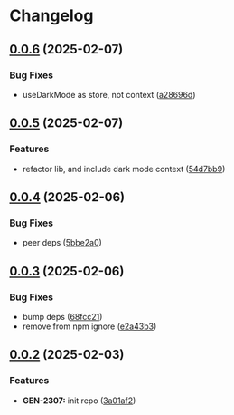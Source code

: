 # Changelog

## [0.0.6](https://github.com/odigos-io/ui-theme/compare/ui-theme-v0.0.5...ui-theme-v0.0.6) (2025-02-07)


### Bug Fixes

* useDarkMode as store, not context ([a28696d](https://github.com/odigos-io/ui-theme/commit/a28696dd4c44b5ff866cdc8a79f7ad52e7b5039a))

## [0.0.5](https://github.com/odigos-io/ui-theme/compare/ui-theme-v0.0.4...ui-theme-v0.0.5) (2025-02-07)


### Features

* refactor lib, and include dark mode context ([54d7bb9](https://github.com/odigos-io/ui-theme/commit/54d7bb97754e572890d69c3ffb595fc98d0dc21d))

## [0.0.4](https://github.com/odigos-io/ui-theme/compare/ui-theme-v0.0.3...ui-theme-v0.0.4) (2025-02-06)


### Bug Fixes

* peer deps ([5bbe2a0](https://github.com/odigos-io/ui-theme/commit/5bbe2a0fa16f810cba84f0d9b8f76edd4f22eeaa))

## [0.0.3](https://github.com/odigos-io/ui-theme/compare/ui-theme-v0.0.2...ui-theme-v0.0.3) (2025-02-06)


### Bug Fixes

* bump deps ([68fcc21](https://github.com/odigos-io/ui-theme/commit/68fcc2110918c0c4c59012a309395c0ed9f8a25d))
* remove from npm ignore ([e2a43b3](https://github.com/odigos-io/ui-theme/commit/e2a43b37a9b61185aa2486441eb1ac48931da1b4))

## [0.0.2](https://github.com/odigos-io/ui-theme/compare/ui-theme-v0.0.1...ui-theme-v0.0.2) (2025-02-03)


### Features

* **GEN-2307:** init repo ([3a01af2](https://github.com/odigos-io/ui-theme/commit/3a01af23a0c0e5173af39a5ef5dc36f00b1e6c66))
